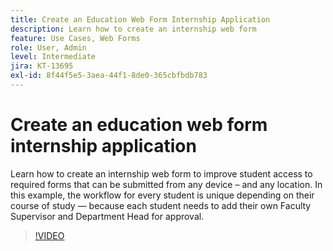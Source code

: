 ```yaml
---
title: Create an Education Web Form Internship Application
description: Learn how to create an internship web form
feature: Use Cases, Web Forms
role: User, Admin
level: Intermediate
jira: KT-13695
exl-id: 8f44f5e5-3aea-44f1-8de0-365cbfbdb783
---
```

# Create an education web form internship application

Learn how to create an internship web form to improve student access to required forms that can be submitted from any device – and any location. In this example, the workflow for every student is unique depending on their course of study — because each student needs to add their own Faculty Supervisor and Department Head for approval.

>[!VIDEO](https://video.tv.adobe.com/v/3421853?quality=12&learn=on&hidetitle=true)
